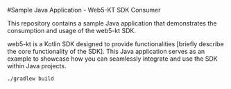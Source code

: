 #Sample Java Application - Web5-KT SDK Consumer

This repository contains a sample Java application that demonstrates the consumption and usage of the web5-kt SDK.

web5-kt is a Kotlin SDK designed to provide functionalities [briefly describe the core functionality of the SDK]. This Java application serves as an example to showcase how you can seamlessly integrate and use the SDK within Java projects.

```bash
./gradlew build
```
